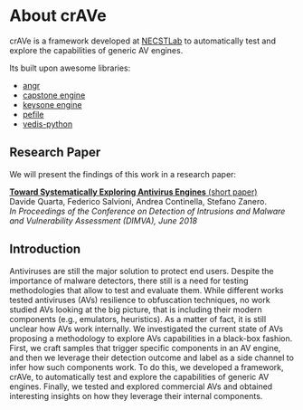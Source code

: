 # About crAVe

crAVe is a framework developed at [NECSTLab](http://necst.it)  to automatically test and explore the capabilities of generic AV engines.

Its built upon awesome libraries:
  + [angr](https://github.com/angr/angr)
  + [capstone engine](http://www.capstone-engine.org)
  + [keysone engine](http://www.keystone-engine.org)
  + [pefile](https://github.com/erocarrera/pefile)
  + [vedis-python](https://github.com/coleifer/vedis-python)


## Research Paper

We will present the findings of this work in a research paper:

[**Toward Systematically Exploring Antivirus Engines** (short paper)](https://github.com/necst/crave/raw/master/crave.pdf)  
Davide Quarta, Federico Salvioni, Andrea Continella, Stefano Zanero.  
*In Proceedings of the Conference on Detection of Intrusions and Malware and Vulnerability Assessment (DIMVA), June 2018*


## Introduction

Antiviruses are still the major solution to protect end users. Despite the importance
of malware detectors, there still is a need for testing methodologies that allow to
test and evaluate them.
While different works tested antiviruses (AVs) resilience to obfuscation techniques, no work studied 
AVs looking at the big picture, that is including their modern components (e.g., emulators, heuristics).
As a matter of fact, it is still unclear how AVs work internally.
We investigated the current state of AVs proposing a methodology to explore AVs capabilities in
a black-box fashion. First, we craft samples that trigger specific components in an AV engine,
and then we leverage their detection outcome and label as a side channel to infer how such
components work.
To do this, we developed a framework, crAVe, to automatically test and explore the capabilities of
generic AV engines. Finally, we tested and explored commercial AVs and obtained interesting insights
on how they leverage their internal components.
